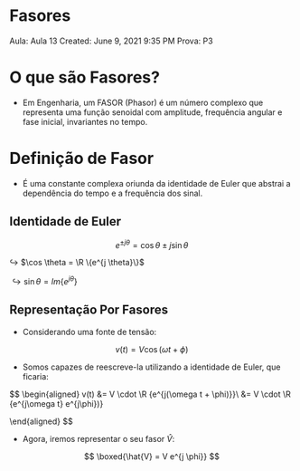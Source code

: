 # Fasores

Aula: Aula 13
Created: June 9, 2021 9:35 PM
Prova: P3

# O que são Fasores?

- Em Engenharia, um FASOR (Phasor) é um número complexo que representa uma função senoidal com amplitude, frequência angular e fase inicial, invariantes no tempo.

# Definição de Fasor

- É uma constante complexa oriunda da identidade de Euler que abstrai a dependência do tempo e a frequência dos sinal.

## Identidade de Euler

$$
e^{\pm j \theta} = \cos \theta  \pm j \sin \theta
$$

$\hookrightarrow$ $\cos \theta = \R \{e^{j \theta}\}$

$\hookrightarrow \sin \theta = Im\{e^{j \theta}\}$

## Representação Por Fasores

- Considerando uma fonte de tensão:

$$
v(t) = V \cos (\omega t + \phi)
$$

- Somos capazes de reescreve-la utilizando a identidade de Euler, que ficaria:

$$
\begin{aligned}
v(t) &= V \cdot \R \{e^{j(\omega t + \phi)}\}\\
&= V \cdot \R \{e^{j\omega t} e^{j\phi})\}

\end{aligned}
$$

- Agora, iremos representar o seu fasor $\hat{V}$:

$$
\boxed{\hat{V} = V e^{j \phi}}
$$